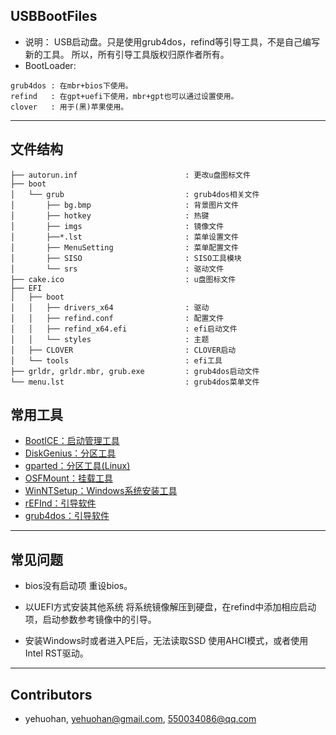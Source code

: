 ## USBBootFiles
 * 说明：
        USB启动盘。只是使用grub4dos，refind等引导工具，不是自己编写新的工具。
        所以，所有引导工具版权归原作者所有。
 * BootLoader:

```
grub4dos : 在mbr+bios下使用。
refind   : 在gpt+uefi下使用，mbr+gpt也可以通过设置使用。
clover   : 用于(黑)苹果使用。
```

---
## 文件结构

```
├── autorun.inf                        : 更改u盘图标文件
├── boot
│   └── grub                           : grub4dos相关文件
│       ├── bg.bmp                     : 背景图片文件
│       ├── hotkey                     : 热键
│       ├── imgs                       : 镜像文件
│       ├──*.lst                       : 菜单设置文件
│       ├── MenuSetting                : 菜单配置文件
│       ├── SISO                       : SISO工具模块
│       └── srs                        : 驱动文件
├── cake.ico                           : u盘图标文件
├── EFI
│   ├── boot
│   │   ├── drivers_x64                : 驱动
│   │   ├── refind.conf                : 配置文件
│   │   ├── refind_x64.efi             : efi启动文件
│   │   └── styles                     : 主题
│   ├── CLOVER                         : CLOVER启动
│   └── tools                          : efi工具
├── grldr, grldr.mbr, grub.exe         : grub4dos启动文件
└── menu.lst                           : grub4dos菜单文件
```

## 常用工具

 - [BootICE：启动管理工具](http://www.ipauly.com/)
 - [DiskGenius：分区工具](http://www.diskgenius.cn/)
 - [gparted：分区工具(Linux)](https://gparted.org/)
 - [OSFMount：挂载工具](https://www.osforensics.com/tools/mount-disk-images.html)
 - [WinNTSetup：Windows系统安装工具](http://www.winntsetup.com)
 - [rEFInd：引导软件](http://www.rodsbooks.com/refind/)
 - [grub4dos：引导软件](http://grub4dos.chenall.net/)

---
## 常见问题
 - bios没有启动项
    重设bios。

 - 以UEFI方式安装其他系统
    将系统镜像解压到硬盘，在refind中添加相应启动项，启动参数参考镜像中的引导。

 - 安装Windows时或者进入PE后，无法读取SSD
    使用AHCI模式，或者使用Intel RST驱动。

---
## Contributors
 * yehuohan, yehuohan@gmail.com, 550034086@qq.com

